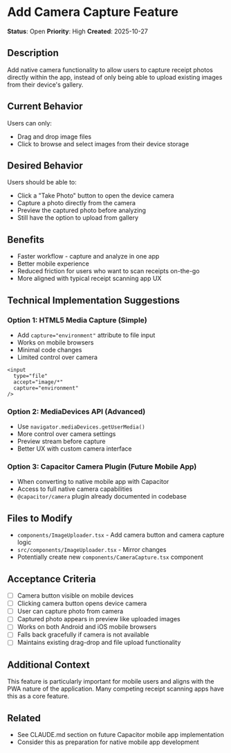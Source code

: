 # Add Camera Capture Feature

**Status**: Open
**Priority**: High
**Created**: 2025-10-27

## Description

Add native camera functionality to allow users to capture receipt photos directly within the app, instead of only being able to upload existing images from their device's gallery.

## Current Behavior

Users can only:
- Drag and drop image files
- Click to browse and select images from their device storage

## Desired Behavior

Users should be able to:
- Click a "Take Photo" button to open the device camera
- Capture a photo directly from the camera
- Preview the captured photo before analyzing
- Still have the option to upload from gallery

## Benefits

- Faster workflow - capture and analyze in one app
- Better mobile experience
- Reduced friction for users who want to scan receipts on-the-go
- More aligned with typical receipt scanning app UX

## Technical Implementation Suggestions

### Option 1: HTML5 Media Capture (Simple)
- Add `capture="environment"` attribute to file input
- Works on mobile browsers
- Minimal code changes
- Limited control over camera

```tsx
<input 
  type="file" 
  accept="image/*" 
  capture="environment"
/>
```

### Option 2: MediaDevices API (Advanced)
- Use `navigator.mediaDevices.getUserMedia()`
- More control over camera settings
- Preview stream before capture
- Better UX with custom camera interface

### Option 3: Capacitor Camera Plugin (Future Mobile App)
- When converting to native mobile app with Capacitor
- Access to full native camera capabilities
- `@capacitor/camera` plugin already documented in codebase

## Files to Modify

- `components/ImageUploader.tsx` - Add camera button and camera capture logic
- `src/components/ImageUploader.tsx` - Mirror changes
- Potentially create new `components/CameraCapture.tsx` component

## Acceptance Criteria

- [ ] Camera button visible on mobile devices
- [ ] Clicking camera button opens device camera
- [ ] User can capture photo from camera
- [ ] Captured photo appears in preview like uploaded images
- [ ] Works on both Android and iOS mobile browsers
- [ ] Falls back gracefully if camera is not available
- [ ] Maintains existing drag-drop and file upload functionality

## Additional Context

This feature is particularly important for mobile users and aligns with the PWA nature of the application. Many competing receipt scanning apps have this as a core feature.

## Related

- See CLAUDE.md section on future Capacitor mobile app implementation
- Consider this as preparation for native mobile app development
